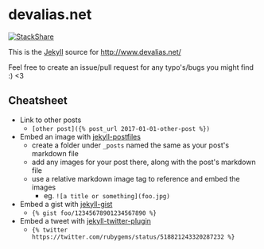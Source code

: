 # devalias.net

[![StackShare](https://img.shields.io/badge/tech-stack-0690fa.svg?style=flat)](https://stackshare.io/devalias/devalias-net)

This is the [Jekyll](https://jekyllrb.com/) source for http://www.devalias.net/

Feel free to create an issue/pull request for any typo's/bugs you might find :) <3

## Cheatsheet

* Link to other posts
    * `[other post]({% post_url 2017-01-01-other-post %})`
* Embed an image with [jekyll-postfiles](https://github.com/nhoizey/jekyll-postfiles#how-does-it-work)
  * create a folder under `_posts` named the same as your post's markdown file
  * add any images for your post there, along with the post's markdown file
  * use a relative markdown image tag to reference and embed the images
    * eg. `![a title or something](foo.jpg)`
* Embed a gist with [jekyll-gist](https://github.com/jekyll/jekyll-gist)
    * `{% gist foo/12345678901234567890 %} `
* Embed a tweet with [jekyll-twitter-plugin](https://github.com/rob-murray/jekyll-twitter-plugin)
    * `{% twitter https://twitter.com/rubygems/status/518821243320287232 %}`
